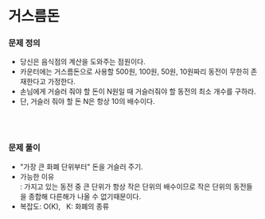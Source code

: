 # 거스름돈

### 문제 정의
- 당신은 음식점의 계산을 도와주는 점원이다.
- 카운터에는 거스름돈으로 사용할 500원, 100원, 50원, 10원짜리 동전이 무한히 존재한다고 가정한다.
- 손님에게 거슬러 줘야 할 돈이 N원일 때 거슬러줘야 할 동전의 최소 개수를 구하라.
- 단, 거슬러 줘야 할 돈 N은 항상 10의 배수이다.

<br/>
<br/>

### 문제 풀이
- "가장 큰 화폐 단위부터" 돈을 거슬러 주기.
- 가능한 이유<br/>
  : 가지고 있는 동전 중 큰 단위가 항상 작은 단위의 배수이므로 작은 단위의 동전들을 종합해 다른해가 나올 수 없기때문이다.
- 복잡도: O(K), &nbsp; K: 화폐의 종류
